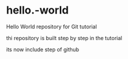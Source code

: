 # hello.-world
Hello World repository for Git tutorial

thi repository is built step by step in the tutorial

its now include step of github
